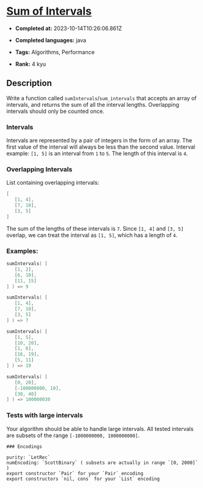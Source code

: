 # [Sum of Intervals](https://www.codewars.com/kata/52b7ed099cdc285c300001cd)

- **Completed at:** 2023-10-14T10:26:06.861Z

- **Completed languages:** java

- **Tags:** Algorithms, Performance

- **Rank:** 4 kyu

## Description

Write a function called `sumIntervals`/`sum_intervals` that accepts an array of intervals, and returns the sum of all the interval lengths. Overlapping intervals should only be counted once.

### Intervals

Intervals are represented by a pair of integers in the form of an array. The first value of the interval will always be less than the second value. Interval example: `[1, 5]` is an interval from `1` to `5`. The length of this interval is `4`.

### Overlapping Intervals

List containing overlapping intervals:

```c -- actual language id doesn't matter -- just want syntax highlighting
[
   [1, 4],
   [7, 10],
   [3, 5]
]
```

The sum of the lengths of these intervals is `7`. Since `[1, 4]` and `[3, 5]` overlap, we can treat the interval as `[1, 5]`, which has a length of `4`.

### Examples:

```c -- idem
sumIntervals( [
   [1, 2],
   [6, 10],
   [11, 15]
] ) => 9

sumIntervals( [
   [1, 4],
   [7, 10],
   [3, 5]
] ) => 7

sumIntervals( [
   [1, 5],
   [10, 20],
   [1, 6],
   [16, 19],
   [5, 11]
] ) => 19

sumIntervals( [
   [0, 20],
   [-100000000, 10],
   [30, 40]
] ) => 100000030
```

### Tests with large intervals

Your algorithm should be able to handle large intervals. All tested intervals are subsets of the range `[-1000000000, 1000000000]`.

~~~if:lambdacalc
### Encodings

purity: `LetRec`  
numEncoding: `ScottBinary` ( subsets are actually in range `[0, 2000]` )  
export constructor `Pair` for your `Pair` encoding  
export constructors `nil, cons` for your `List` encoding  
~~~
